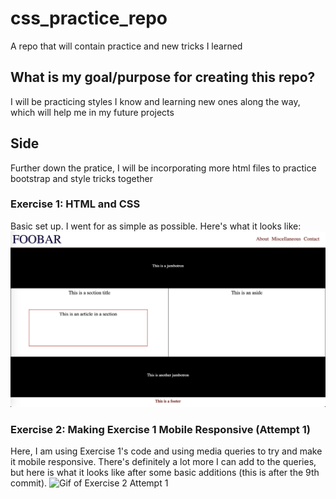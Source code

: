 # css_practice_repo
A repo that will contain practice and new tricks I learned
## What is my goal/purpose for creating this repo?
I will be practicing styles I know and learning new ones along the way, which will help me in my future projects
## Side
Further down the pratice, I will be incorporating more html files to practice bootstrap and style tricks together

### Exercise 1: HTML and CSS
Basic set up. I went for as simple as possible. Here's what it looks like:
![Picture of my CSS exercise 1](./images/cssExercise1.png)

### Exercise 2: Making Exercise 1 Mobile Responsive (Attempt 1)
Here, I am using Exercise 1's code and using media queries to try and make it mobile responsive. There's definitely a lot more I can add to the queries, but here is what it looks like after some basic additions (this is after the 9th commit).
![Gif of Exercise 2 Attempt 1](https://media.giphy.com/media/KFVcPZqfw0gzmCewNI/giphy.gif)
